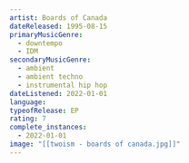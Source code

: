 ```yaml
---
artist: Boards of Canada
dateReleased: 1995-08-15
primaryMusicGenre:
  - downtempo
  - IDM
secondaryMusicGenre:
  - ambient
  - ambient techno
  - instrumental hip hop
dateListened: 2022-01-01
language:
typeofRelease: EP
rating: 7
complete_instances:
  - 2022-01-01
image: "[[twoism - boards of canada.jpg]]"
---
```

